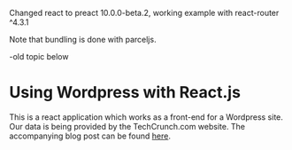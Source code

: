 Changed react to preact 10.0.0-beta.2, working example with react-router ^4.3.1

Note that bundling is done with parceljs.

-old topic below

# Using Wordpress with React.js

This is a react application which works as a front-end for a Wordpress site. Our data is being provided by the TechCrunch.com website. The accompanying blog post can be found [here](https://www.iamtimsmith.com/blog/using-wordpress-with-react/).
